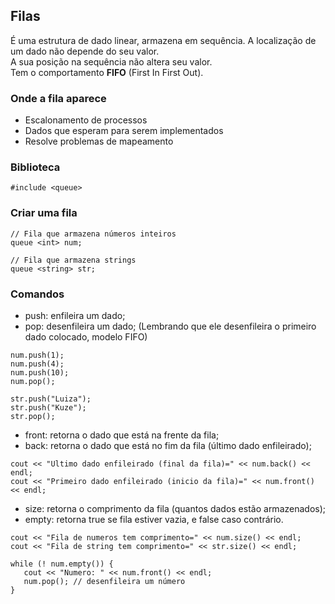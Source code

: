 ## Filas

É uma estrutura de dado linear, armazena em sequência. A localização de um dado não depende do seu valor. <br> A sua posição na sequência não altera seu valor. <br>
Tem o comportamento **FIFO** (First In First Out).

### Onde a fila aparece
- Escalonamento de processos
- Dados que esperam para serem implementados
- Resolve problemas de mapeamento

### Biblioteca
```
#include <queue>
```

### Criar uma fila
```
// Fila que armazena números inteiros
queue <int> num;

// Fila que armazena strings
queue <string> str;
  ```
### Comandos

- push: enfileira um dado;
- pop: desenfileira um dado; (Lembrando que ele desenfileira o primeiro dado colocado, modelo FIFO)

```
num.push(1);
num.push(4);
num.push(10);
num.pop();

str.push("Luiza");
str.push("Kuze");
str.pop();
```
- front: retorna o dado que está na frente da fila;
- back: retorna o dado que está no fim da fila (último dado enfileirado);
```
cout << "Ultimo dado enfileirado (final da fila)=" << num.back() << endl;
cout << "Primeiro dado enfileirado (inicio da fila)=" << num.front() << endl;
```
- size: retorna o comprimento da fila (quantos dados estão armazenados);
- empty: retorna true se fila estiver vazia, e false caso contrário.
```
cout << "Fila de numeros tem comprimento=" << num.size() << endl;
cout << "Fila de string tem comprimento=" << str.size() << endl;

while (! num.empty()) {
   cout << "Numero: " << num.front() << endl;
   num.pop(); // desenfileira um número
}
```